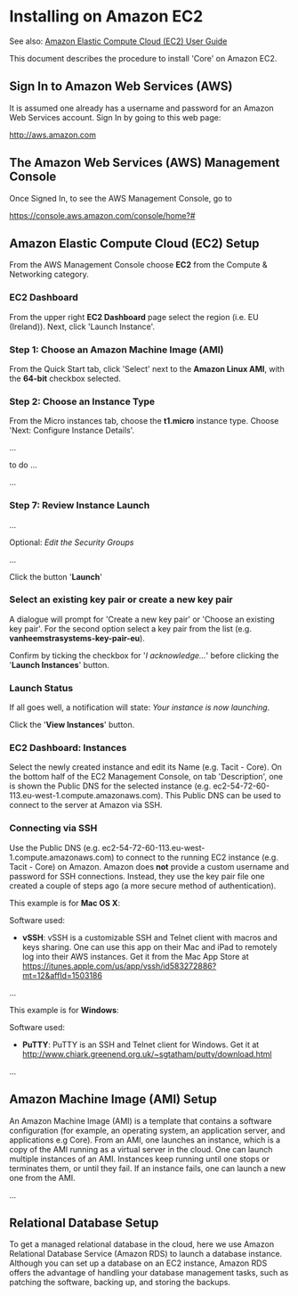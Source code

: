 # Installing on Amazon EC2

See also: [Amazon Elastic Compute Cloud (EC2) User Guide][]

This document describes the procedure to install 'Core' on Amazon EC2.

## Sign In to Amazon Web Services (AWS)

It is assumed one already has a username and password for an Amazon Web
Services account. Sign In by going to this web page:

<http://aws.amazon.com>

## The Amazon Web Services (AWS) Management Console

Once Signed In, to see the AWS Management Console, go to

<https://console.aws.amazon.com/console/home?#>

## Amazon Elastic Compute Cloud (EC2) Setup

From the AWS Management Console choose **EC2** from the Compute &
Networking category.

### EC2 Dashboard

From the upper right **EC2 Dashboard** page select the region (i.e. EU
(Ireland)). Next, click 'Launch Instance'.

### Step 1: Choose an Amazon Machine Image (AMI)

From the Quick Start tab, click 'Select' next to the **Amazon Linux
AMI**, with the **64-bit** checkbox selected.

### Step 2: Choose an Instance Type

From the Micro instances tab, choose the **t1.micro** instance type.
Choose 'Next: Configure Instance Details'.

...

to do ...

...

### Step 7: Review Instance Launch

...

Optional: *Edit the Security Groups*

...

Click the button '**Launch**'

### Select an existing key pair or create a new key pair

A dialogue will prompt for 'Create a new key pair' or 'Choose an
existing key pair'. For the second option select a key pair from the
list (e.g. **vanheemstrasystems-key-pair-eu**).

Confirm by ticking the checkbox for '*I acknowledge...*' before clicking
the '**Launch Instances**' button.

### Launch Status

If all goes well, a notification will state: *Your instance is now
launching*.

Click the '**View Instances**' button.

### EC2 Dashboard: Instances

Select the newly created instance and edit its Name (e.g. Tacit - Core).
On the bottom half of the EC2 Management Console, on tab 'Description', one is shown the Public DNS for the selected instance (e.g. ec2-54-72-60-113.eu-west-1.compute.amazonaws.com). This Public DNS can be used to connect to the server at Amazon via SSH. 

### Connecting via SSH

Use the Public DNS (e.g. ec2-54-72-60-113.eu-west-1.compute.amazonaws.com) to connect to the running EC2 instance (e.g. Tacit - Core) on Amazon. Amazon does **not** provide a custom username and password for SSH connections. Instead, they use the key pair file one created a couple of steps ago (a more secure method of authentication).

This example is for **Mac OS X**:

Software used:
- **vSSH**: vSSH is a customizable SSH and Telnet client with macros and keys sharing. One can use this app on their Mac and iPad to remotely log into their AWS instances. Get it from the Mac App Store at https://itunes.apple.com/us/app/vssh/id583272886?mt=12&affId=1503186

...

This example is for **Windows**:

Software used:
- **PuTTY**: PuTTY is an SSH and Telnet client for Windows. Get it at http://www.chiark.greenend.org.uk/~sgtatham/putty/download.html

...

## Amazon Machine Image (AMI) Setup

An Amazon Machine Image (AMI) is a template that contains a software
configuration (for example, an operating system, an application server,
and applications e.g Core). From an AMI, one launches an instance, which
is a copy of the AMI running as a virtual server in the cloud. One can
launch multiple instances of an AMI. Instances keep running until one
stops or terminates them, or until they fail. If an instance fails, one
can launch a new one from the AMI.

...

## Relational Database Setup

To get a managed relational database in the cloud, here we use Amazon
Relational Database Service (Amazon RDS) to launch a database instance.
Although you can set up a database on an EC2 instance, Amazon RDS offers
the advantage of handling your database management tasks, such as
patching the software, backing up, and storing the backups.

  [Amazon Elastic Compute Cloud (EC2) User Guide]: docs.aws.amazon.com/AWSEC2/latest/UserGuide/EC2_GetStarted.html‎
